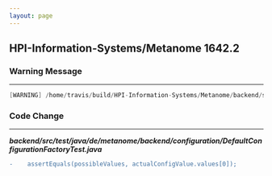 ```yaml
---
layout: page
---
```

## HPI-Information-Systems/Metanome  1642.2

### Warning Message

---------------------

```java
[WARNING] /home/travis/build/HPI-Information-Systems/Metanome/backend/src/test/java/de/metanome/backend/configuration/DefaultConfigurationFactoryTest.java:[165,5] assertEquals(java.lang.Object[],java.lang.Object[]) in org.junit.Assert has been deprecated

```

### Code Change

---------------------

***backend/src/test/java/de/metanome/backend/configuration/DefaultConfigurationFactoryTest.java***

```diff
-    assertEquals(possibleValues, actualConfigValue.values[0]);
```